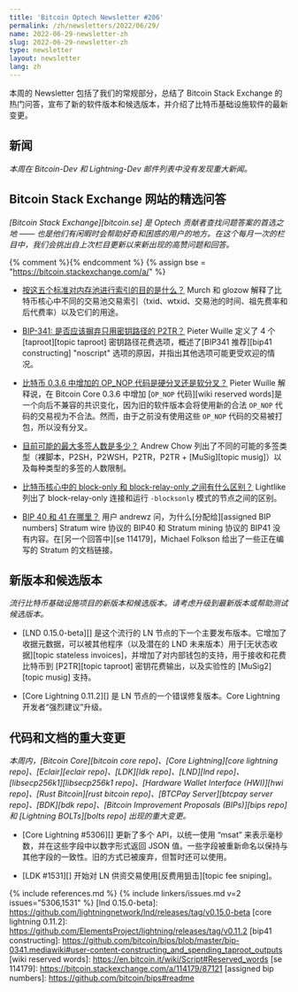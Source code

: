 ```yaml
---
title: 'Bitcoin Optech Newsletter #206'
permalink: /zh/newsletters/2022/06/29/
name: 2022-06-29-newsletter-zh
slug: 2022-06-29-newsletter-zh
type: newsletter
layout: newsletter
lang: zh
---
```

本周的 Newsletter 包括了我们的常规部分，总结了 Bitcoin Stack Exchange 的热门问答，宣布了新的软件版本和候选版本，并介绍了比特币基础设施软件的最新变更。

## 新闻

*本周在 Bitcoin-Dev 和 Lightning-Dev 邮件列表中没有发现重大新闻。*

## Bitcoin Stack Exchange 网站的精选问答

*[Bitcoin Stack Exchange][bitcoin.se] 是 Optech 贡献者查找问题答案的首选之地 —— 也是他们有闲暇时会帮助好奇和困惑的用户的地方。在这个每月一次的栏目中，我们会挑出自上次栏目更新以来新出现的高赞问题和回答。*

{% comment %}<!-- https://bitcoin.stackexchange.com/search?tab=votes&q=created%3a1m..%20is%3aanswer -->{% endcomment %}
{% assign bse = "https://bitcoin.stackexchange.com/a/" %}

- [<!--what-is-the-purpose-of-indexing-the-mempool-by-these-five-criteria-->按这五个标准对内存池进行索引的目的是什么？]({{bse}}114216)
  Murch 和 glozow 解释了比特币核心中不同的交易池交易索引（txid、wtxid、交易池的时间、祖先费率和后代费率）以及它们的用途。

- [<!--bip-341-should-key-path-only-p2tr-be-eschewed-altogether-->BIP-341: 是否应该摒弃只用密钥路径的 P2TR？]({{bse}}113989)
  Pieter Wuille 定义了 4 个 [taproot][topic taproot] 密钥路径花费选项，概述了[BIP341 推荐][bip41 constructing] "noscript" 选项的原因，并指出其他选项可能更受欢迎的情况。


- [<!--was-the-addition-of-op-nop-codes-in-bitcoin-0-3-6-a-hard-or-soft-fork-->比特币 0.3.6 中增加的 OP_NOP 代码是硬分叉还是软分叉？]({{bse}}113994)
  Pieter Wuille 解释说，在 Bitcoin Core 0.3.6 中增加 [`OP_NOP` 代码][wiki reserved words]是一个向后不兼容的共识变化，因为旧的软件版本会将使用新的合法 `OP_NOP` 代码的交易视为不合法。然而，由于之前没有使用这些 `OP_NOP` 代码的交易被打包，所以没有分叉。

- [<!--what-is-the-largest-multisig-quorum-currently-possible-->目前可能的最大多签人数是多少？]({{bse}}114048)
  Andrew Chow 列出了不同的可能的多签类型（裸脚本，P2SH，P2WSH，P2TR，P2TR + [MuSig][topic musig]）以及每种类型的多签的人数限制。

- [<!--what-is-the-difference-between-blocksonly-and-block-relay-only-in-bitcoin-core-->比特币核心中的 block-only 和 block-relay-only 之间有什么区别？]({{bse}}114081)
  Lightlike 列出了 block-relay-only 连接和运行 `-blocksonly` 模式的节点之间的区别。

- [<!--where-are-bips-40-and-41-->BIP 40 和 41 在哪里？]({{bse}}114168)
  用户 andrewz 问，为什么[分配给][assigned BIP numbers] Stratum wire 协议的 BIP40 和 Stratum mining 协议的 BIP41 没有内容。在[另一个回答中][se 114179]，Michael Folkson 给出了一些正在编写的 Stratum 的文档链接。

## 新版本和候选版本

*流行比特币基础设施项目的新版本和候选版本。请考虑升级到最新版本或帮助测试候选版本。*

- [LND 0.15.0-beta][] 是这个流行的 LN 节点的下一个主要发布版本。它增加了收据元数据，可以被其他程序（以及潜在的 LND 未来版本）用于[无状态收据][topic stateless invoices]，并增加了对内部钱包的支持，用于接收和花费比特币到 [P2TR][topic taproot] 密钥花费输出，以及实验性的 [MuSig2][topic musig] 支持。

- [Core Lightning 0.11.2][] 是 LN 节点的一个错误修复版本。Core Lightning 开发者“强烈建议”升级。

## 代码和文档的重大变更

*本周内，[Bitcoin Core][bitcoin core repo]、[Core
Lightning][core lightning repo]、[Eclair][eclair repo]、[LDK][ldk repo]、[LND][lnd repo]、[libsecp256k1][libsecp256k1 repo]、[Hardware Wallet
Interface (HWI)][hwi repo]、[Rust Bitcoin][rust bitcoin repo]、[BTCPay
Server][btcpay server repo]、[BDK][bdk repo]、[Bitcoin Improvement
Proposals (BIPs)][bips repo] 和 [Lightning BOLTs][bolts repo] 出现的重大变更。*

- [Core Lightning #5306][] 更新了多个 API，以统一使用 “msat” 来表示毫秒数，并在这些字段中以数字形式返回 JSON 值。一些字段被重新命名以保持与其他字段的一致性。旧的方式已被废弃，但暂时还可以使用。

- [LDK #1531][] 开始对 LN 供资交易使用[反费用狙击][topic fee sniping]。

{% include references.md %}
{% include linkers/issues.md v=2 issues="5306,1531" %}
[lnd 0.15.0-beta]: https://github.com/lightningnetwork/lnd/releases/tag/v0.15.0-beta
[core lightning 0.11.2]: https://github.com/ElementsProject/lightning/releases/tag/v0.11.2
[bip41 constructing]: https://github.com/bitcoin/bips/blob/master/bip-0341.mediawiki#user-content-constructing_and_spending_taproot_outputs
[wiki reserved words]: https://en.bitcoin.it/wiki/Script#Reserved_words
[se 114179]: https://bitcoin.stackexchange.com/a/114179/87121
[assigned bip numbers]: https://github.com/bitcoin/bips#readme
